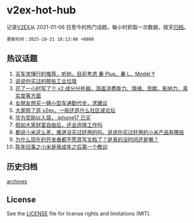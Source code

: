 # v2ex-hot-hub

 记录[V2EX](https://www.v2ex.com/)从 2021-01-06 日至今的热门话题。每小时抓取一次数据，按天[归档](archives)。

`更新时间：2025-10-31 18:13:06 +0800`

## 热议话题

1. [买车求懂行的推荐，听劝，目前考虑 秦 Plus、秦 L、Model Y](https://www.v2ex.com/t/1169581)
1. [说说你买过的那些工业垃圾](https://www.v2ex.com/t/1169574)
1. [花了一小时写了个 v2 成分分析器，涵盖消费能力、情绪、贡献、影响力、真实度等方面](https://www.v2ex.com/t/1169590)
1. [女朋友想买一辆小型车通勤代步，求建议](https://www.v2ex.com/t/1169573)
1. [大家除了逛 v2ex，一般还逛什么社区或论坛](https://www.v2ex.com/t/1169584)
1. [华为奖励以入袋， iphone17 已买](https://www.v2ex.com/t/1169592)
1. [假如大家财富自由后，还会选择工作吗](https://www.v2ex.com/t/1169585)
1. [都说小米这么差，难道没买过好用的吗，说说你买过好用的小米产品有哪些](https://www.v2ex.com/t/1169725)
1. [为什么现在的开发者都不愿意写文档了？是真的没时间还是懒？](https://www.v2ex.com/t/1169550)
1. [陈年旧事之小米是我成年之后第一个教训](https://www.v2ex.com/t/1169572)

## 历史归档

[archives](archives)

## License

See the [LICENSE](LICENSE) file for license rights and limitations (MIT).
